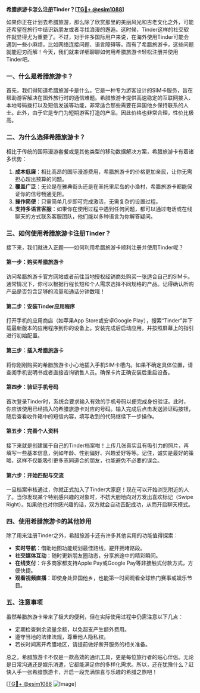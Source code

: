 **希腊旅游卡怎么注册Tinder？[[TG💪+ @esim1088](https://t.me/s/esim1088)]**

如果你正在计划去希腊旅游，那么除了欣赏那里的美丽风光和古老文化之外，可能还希望在旅行中结识新朋友或者寻找浪漫的邂逅。这时候，Tinder这样的社交软件就显得尤为重要了。不过，对于许多国际用户来说，在海外使用Tinder可能会遇到一些小麻烦，比如网络连接问题、语言障碍等。而有了希腊旅游卡，这些问题就能迎刃而解！今天，我们就来详细聊聊如何用希腊旅游卡轻松注册并使用Tinder吧。

### 一、什么是希腊旅游卡？

首先，我们得知道希腊旅游卡是什么。它是一种专为游客设计的SIM卡服务，旨在帮助游客解决在国外旅行时的通信难题。希腊旅游卡提供高速稳定的互联网接入、本地号码拨打以及短信发送等功能，非常适合那些需要在异国他乡保持联系的人士。此外，由于它是专门为短期游客打造的产品，因此价格也非常合理，性价比极高。

### 二、为什么选择希腊旅游卡？

相比于传统的国际漫游套餐或是其他类型的移动数据解决方案，希腊旅游卡有着诸多优势：

1. **成本低廉**：相比高昂的国际漫游费用，希腊旅游卡的价格更加亲民，让你无需担心超出预算的问题。
2. **覆盖广泛**：无论是在雅典街头还是在圣托里尼岛的小渔村，希腊旅游卡都能保证你的信号畅通无阻。
3. **操作简便**：只需简单几步即可完成激活，无需复杂的设置过程。
4. **支持多语言客服**：如果你在使用过程中遇到任何问题，都可以通过电话或在线聊天的方式联系客服团队，他们能以多种语言为你解答疑问。

### 三、如何使用希腊旅游卡注册Tinder？

接下来，我们就进入正题——如何利用希腊旅游卡顺利注册并使用Tinder呢？

#### 第一步：购买希腊旅游卡

访问希腊旅游卡官方网站或者前往当地授权经销商处购买一张适合自己的SIM卡。通常情况下，你可以根据行程长短和个人需求选择不同规格的产品。记得确认所购产品是否包含足够的流量和通话分钟数哦！

#### 第二步：安装Tinder应用程序

打开手机的应用商店（如苹果App Store或安卓Google Play），搜索“Tinder”并下载最新版本的应用程序到你的设备上。安装完成后启动应用，并按照屏幕上的指引进行初始配置。

#### 第三步：插入希腊旅游卡

将你刚刚购买的希腊旅游卡小心地插入手机SIM卡槽内。如果不确定具体位置，请查阅手机说明书或者直接咨询销售人员。确保卡片正确安装后重启设备。

#### 第四步：验证手机号码

首次登录Tinder时，系统会要求输入有效的手机号码以便完成身份验证。此时，你应该使用已经插入的希腊旅游卡对应的号码。输入完成后点击发送验证码按钮，随后查看收件箱中的短信内容，填写收到的代码继续下一步操作。

#### 第五步：完善个人资料

接下来就是创建属于自己的Tinder档案啦！上传几张真实且有吸引力的照片，再填写一些基本信息，例如年龄、性别偏好、兴趣爱好等等。记住，诚实是最好的策略，这样不仅能吸引更多志同道合的朋友，也能避免不必要的误会。

#### 第六步：开始匹配与交流

一旦档案审核通过，你就正式加入了Tinder大家庭！现在可以开始浏览附近的人了。当你发现某个特别感兴趣的对象时，不妨大胆地向对方发出喜欢标记（Swipe Right）。如果他也对你感兴趣的话，双方就会自动匹配成功，从而开启聊天模式。

### 四、使用希腊旅游卡的其他妙用

除了用来注册Tinder之外，希腊旅游卡还有许多其他实用的功能值得探索：

- **实时导航**：借助地图功能规划最佳路线，避开拥堵路段。
- **社交媒体互动**：随时更新朋友圈动态，分享旅途中的精彩瞬间。
- **在线支付**：许多商家都支持Apple Pay或Google Pay等非接触式付款方式，方便快捷。
- **观看视频直播**：即使身处异国他乡，也能第一时间观看全球热门赛事或娱乐节目。

### 五、注意事项

虽然希腊旅游卡带来了极大的便利，但在实际使用过程中仍需注意以下几点：

- 定期检查剩余流量余额，以免超支产生额外费用。
- 遵守当地的法律法规，尊重他人隐私权。
- 若长时间离开希腊地区，请提前做好断开服务的相关准备。

总之，希腊旅游卡不仅是一款高效的通讯工具，更是每位旅行者的贴心伴侣。无论是日常沟通还是娱乐消遣，它都能满足你的多样化需求。所以，还在犹豫什么？赶快入手一张希腊旅游卡，开启一段充满惊喜与乐趣的希腊之旅吧！

[[TG💪+ @esim1088](https://t.me/s/esim1088) ![Image](https://i.postimg.cc/4NQfJmqS/Snipaste-2025-05-13-00-14-12.png)]